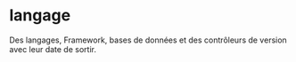 # langage
Des langages, Framework, bases de données et des contrôleurs de version avec leur date de sortir.  
